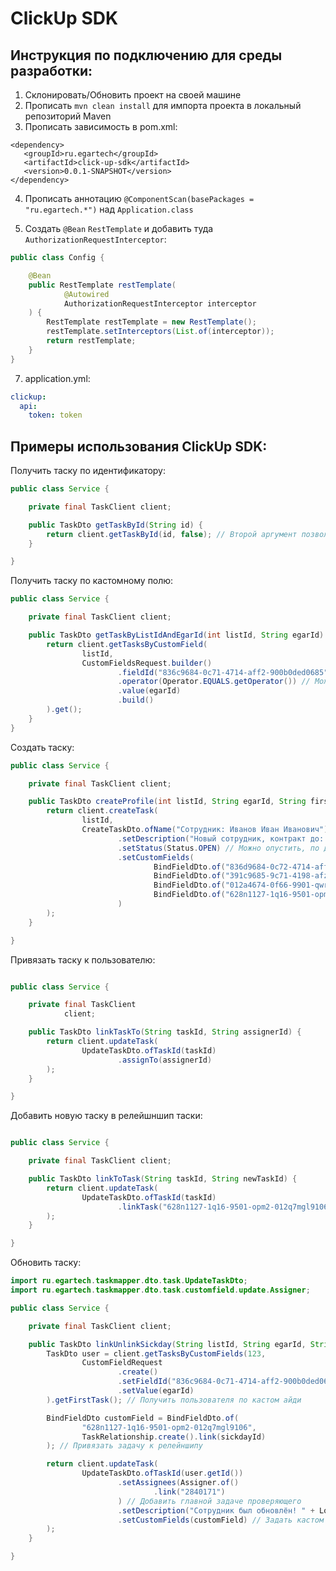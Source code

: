 # ClickUp SDK

## Инструкция по подключению для среды разработки: 

1. Склонировать/Обновить проект на своей машине 
2. Прописать `mvn clean install` для импорта проекта в локальный репозиторий Maven
3. Прописать зависимость в pom.xml:
```
<dependency>
   <groupId>ru.egartech</groupId>
   <artifactId>click-up-sdk</artifactId>
   <version>0.0.1-SNAPSHOT</version>
</dependency>
```
4. Прописать аннотацию `@ComponentScan(basePackages = "ru.egartech.*")` над `Application.class`

5. Создать `@Bean` `RestTemplate` и добавить туда `AuthorizationRequestInterceptor`:

```java
public class Config {

    @Bean
    public RestTemplate restTemplate(
            @Autowired
            AuthorizationRequestInterceptor interceptor
    ) {
        RestTemplate restTemplate = new RestTemplate();
        restTemplate.setInterceptors(List.of(interceptor));
        return restTemplate;
    }
} 
```

7. application.yml:

```yaml
clickup:
  api:
    token: token
```

## Примеры использования ClickUp SDK:

Получить таску по идентификатору:

```java
public class Service {

    private final TaskClient client;

    public TaskDto getTaskById(String id) {
        return client.getTaskById(id, false); // Второй аргумент позволяет выгрузить сабтаски
    }

}
```

Получить таску по кастомному полю:

```java
public class Service {

    private final TaskClient client;

    public TaskDto getTaskByListIdAndEgarId(int listId, String egarId) {
        return client.getTasksByCustomField(
                listId,
                CustomFieldsRequest.builder()
                        .fieldId("836c9684-0c71-4714-aff2-900b0ded0685")
                        .operator(Operator.EQUALS.getOperator()) // Можно опустить, по дефолту EQUALS
                        .value(egarId)
                        .build()
        ).get();
    }
}
```

Создать таску:

```java
public class Service {

    private final TaskClient client;

    public TaskDto createProfile(int listId, String egarId, String firstname, String lastname, String onBoardId) {
        return client.createTask(
                listId,
                CreateTaskDto.ofName("Сотрудник: Иванов Иван Иванович")
                        .setDescription("Новый сотрудник, контракт до: 09.09.2023")
                        .setStatus(Status.OPEN) // Можно опустить, по дефолту Status.OPEN
                        .setCustomFields(
                                BindFieldDto.of("836d9684-0c72-4714-aff2-705b0ded0685", egarId),
                                BindFieldDto.of("391c9685-9c71-4198-afz1-891q3dlq0685", firstname),
                                BindFieldDto.of("012a4674-0f66-9901-qwr1-281q1sll0799", lastname),
                                BindFieldDto.of("628n1127-1q16-9501-opm2-012q7mgl9106", onBoardId)
                        )
        );
    }

}
```

Привязать таску к пользователю:

```java

public class Service {

    private final TaskClient
            client;

    public TaskDto linkTaskTo(String taskId, String assignerId) {
        return client.updateTask(
                UpdateTaskDto.ofTaskId(taskId)
                        .assignTo(assignerId)
        );
    }

}

```

Добавить новую таску в релейшншип таски:

```java

public class Service {

    private final TaskClient client;

    public TaskDto linkToTask(String taskId, String newTaskId) {
        return client.updateTask(
                UpdateTaskDto.ofTaskId(taskId)
                        .linkTask("628n1127-1q16-9501-opm2-012q7mgl9106", newTaskId)
        );
    }

}

```

Обновить таску:

```java
import ru.egartech.taskmapper.dto.task.UpdateTaskDto;
import ru.egartech.taskmapper.dto.task.customfield.update.Assigner;

public class Service {

    private final TaskClient client;

    public TaskDto linkUnlinkSickday(String listId, String egarId, String sickdayId) {
        TaskDto user = client.getTasksByCustomFields(123,
                CustomFieldRequest
                        .create()
                        .setFieldId("836c9684-0c71-4714-aff2-900b0ded0685")
                        .setValue(egarId)
        ).getFirstTask(); // Получить пользователя по кастом айди

        BindFieldDto customField = BindFieldDto.of(
                "628n1127-1q16-9501-opm2-012q7mgl9106",
                TaskRelationship.create().link(sickdayId)
        ); // Привязать задачу к релейншипу 

        return client.updateTask(
                UpdateTaskDto.ofTaskId(user.getId())
                        .setAssignees(Assigner.of()
                                .link("2840171")
                        ) // Добавить главной задаче проверяющего
                        .setDescription("Сотрудник был обновлён! " + LocalDateTime.now()) // Обновить описание
                        .setCustomFields(customField) // Задать кастом филды
        );
    }

}
```